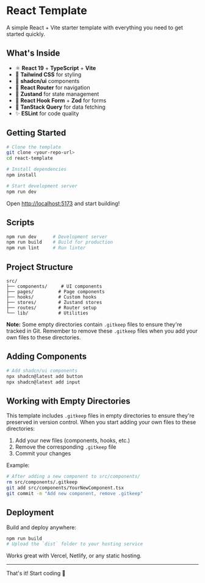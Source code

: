 # React Template
A simple React + Vite starter template with everything you need to get started quickly.

## What's Inside
- ⚛️ **React 19** + **TypeScript** + **Vite**
- 🎨 **Tailwind CSS** for styling
- 🧩 **shadcn/ui** components
- 🚦 **React Router** for navigation
- 🐻 **Zustand** for state management
- 📝 **React Hook Form** + **Zod** for forms
- 🔄 **TanStack Query** for data fetching
- ✨ **ESLint** for code quality

## Getting Started
```bash
# Clone the template
git clone <your-repo-url>
cd react-template

# Install dependencies
npm install

# Start development server
npm run dev
```

Open [http://localhost:5173](http://localhost:5173) and start building!

## Scripts
```bash
npm run dev      # Development server
npm run build    # Build for production
npm run lint     # Run linter
```

## Project Structure
```
src/
├── components/     # UI components
├── pages/         # Page components
├── hooks/         # Custom hooks
├── stores/        # Zustand stores
├── routes/        # Router setup
└── lib/           # Utilities
```

**Note:** Some empty directories contain `.gitkeep` files to ensure they're tracked in Git. Remember to remove these `.gitkeep` files when you add your own files to these directories.

## Adding Components
```bash
# Add shadcn/ui components
npx shadcn@latest add button
npx shadcn@latest add input
```

## Working with Empty Directories
This template includes `.gitkeep` files in empty directories to ensure they're preserved in version control. When you start adding your own files to these directories:

1. Add your new files (components, hooks, etc.)
2. Remove the corresponding `.gitkeep` file
3. Commit your changes

Example:
```bash
# After adding a new component to src/components/
rm src/components/.gitkeep
git add src/components/YourNewComponent.tsx
git commit -m "Add new component, remove .gitkeep"
```

## Deployment
Build and deploy anywhere:
```bash
npm run build
# Upload the `dist` folder to your hosting service
```

Works great with Vercel, Netlify, or any static hosting.

---

That's it! Start coding 🚀
